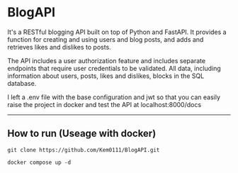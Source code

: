 # BlogAPI

It's a RESTful blogging API built on top of Python and FastAPI. It provides a function for creating and using users and blog posts, and adds and retrieves likes and dislikes to posts.

The API includes a user authorization feature and includes separate endpoints that require user credentials to be validated. All data, including information about users, posts, likes and dislikes, blocks in the SQL database.

I left a .env file with the base configuration and jwt so that you can easily raise the project in docker and test the API at localhost:8000/docs

---
## How to run (Useage with docker)
```
git clone https://github.com/Kem0111/BlogAPI.git
```

```
docker compose up -d
```
